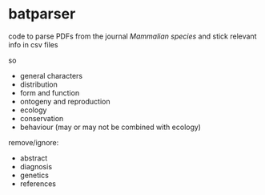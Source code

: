 # batparser

code to parse PDFs from the journal _Mammalian species_ and stick relevant info in csv files

so 

- general characters 
- distribution 
- form and function 
- ontogeny and reproduction 
- ecology 
- conservation 
- behaviour (may or may not be combined with ecology)

remove/ignore:

- abstract
- diagnosis
- genetics
- references
